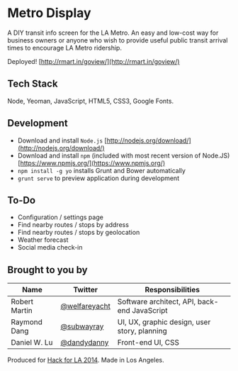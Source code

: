 # Metro Display
A DIY transit info screen for the LA Metro. An easy and low-cost way for business owners or anyone who wish to provide useful public transit arrival times to encourage LA Metro ridership.

Deployed! [http://rmart.in/goview/](http://rmart.in/goview/)

## Tech Stack
Node, Yeoman, JavaScript, HTML5, CSS3, Google Fonts.

## Development
* Download and install `Node.js` [http://nodejs.org/download/](http://nodejs.org/download/)
* Download and install `npm` (included with most recent version of Node.JS) [https://www.npmjs.org/](https://www.npmjs.org/)
* `npm install -g yo` installs Grunt and Bower automatically
* `grunt serve` to preview application during development

## To-Do
* Configuration / settings page
* Find nearby routes / stops by address
* Find nearby routes / stops by geolocation
* Weather forecast
* Social media check-in

## Brought to you by
| Name          | Twitter                                           | Responsibilities                             |
| ------------- | ------------------------------------------------- | ---------------------------------------------|
| Robert Martin | [@welfareyacht](https://twitter.com/welfareyacht) | Software architect, API, back-end JavaScript |
| Raymond Dang  | [@subwayray](https://twitter.com/subwayray)       | UI, UX, graphic design, user story, planning |
| Daniel W. Lu  | [@dandydanny](https://twitter.com/dandydanny)     | Front-end UI, CSS                            |

Produced for [Hack for LA 2014](http://www.hackforla.org). Made in Los Angeles.
